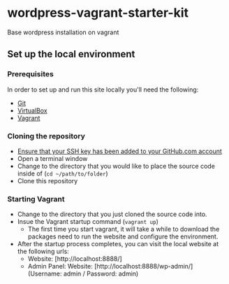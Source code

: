# wordpress-vagrant-starter-kit
Base wordpress installation on vagrant


## Set up the local environment
### Prerequisites
In order to set up and run this site locally you'll need the following:
- [Git](http://sourceforge.net/projects/git-osx-installer/)
- [VirtualBox](https://www.vagrantup.com/downloads.html)
- [Vagrant](https://www.vagrantup.com/downloads.html)

### Cloning the repository
- [Ensure that your SSH key has been added to your GitHub.com account](https://help.github.com/articles/generating-ssh-keys)
- Open a terminal window
- Change to the directory that you would like to place the source code inside of (`cd ~/path/to/folder`)
- Clone this repository

### Starting Vagrant
- Change to the directory that you just cloned the source code into.
- Insue the Vagrant startup command (`vagrant up`)
  - The first time you start vagrant, it will take a while to download the packages need to run the website and configure the environment.
- After the startup process completes, you can visit the local website at the following urls:
  - Website: [http://localhost:8888/]
  - Admin Panel: Website: [http://localhost:8888/wp-admin/] (Username: admin / Password: admin)
